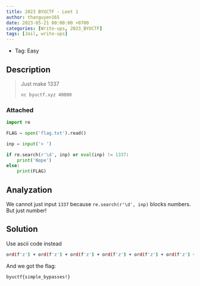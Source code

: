 ```yaml
---
title: 2023 BYUCTF - Leet 1
author: thanguyen165
date: 2023-05-21 00:00:00 +0700
categories: [Write-ups, 2023_BYUCTF]
tags: [Jail, write-ups]
---
```


* Tag: Easy

## Description

> Just make 1337
> ```sh
> nc byuctf.xyz 40000
> ```

### Attached

```python
import re

FLAG = open('flag.txt').read()

inp = input('> ')

if re.search(r'\d', inp) or eval(inp) != 1337:
    print('Nope')
else:
    print(FLAG)
 ```

## Analyzation

We cannot just input ```1337``` because ```re.search(r'\d', inp)``` blocks numbers. But just number!

## Solution

Use ascii code instead

```sh
ord(f'z') + ord(f'z') + ord(f'z') + ord(f'z') + ord(f'z') + ord(f'z') + ord(f'z') + ord(f'z') + ord(f'z') + ord(f'z') + ord(f'u') 
```
And we got the flag:
```
byuctf{simple_bypasses!}
```

